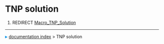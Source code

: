 # TNP solution
1.  REDIRECT [Macro\_TNP\_Solution](Macro_TNP_Solution.md)



---
![](images/Right_arrow.png) [documentation index](../README.md) > TNP solution
